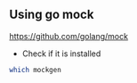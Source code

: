 ## Using go mock

https://github.com/golang/mock

- Check if it is installed

```bash
which mockgen
```
